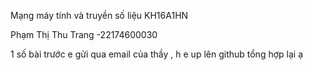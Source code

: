 Mạng máy tính và truyền số liệu KH16A1HN

Phạm Thị Thu Trang -22174600030

1 số bài trước e gửi qua email của thầy , h e up lên github tổng hợp lại ạ
